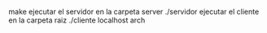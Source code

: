 make
ejecutar el servidor en la carpeta server
./servidor
ejecutar el cliente en la carpeta raiz
./cliente localhost arch
